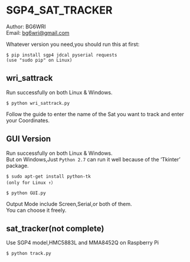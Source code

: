 # SGP4_SAT_TRACKER
Author: BG6WRI  
Email: <bg6wri@gmail.com>  


Whatever version you need,you should run this at first:
```
$ pip install sgp4 jdcal pyserial requests
(use "sudo pip" on Linux)
```



## wri_sattrack
Run successfully on both Linux & Windows.  
```
$ python wri_sattrack.py
```
Follow the guide to enter the name of the Sat you want to track and enter your Coordinates.  


## GUI Version
Run successfully on both Linux & Windows.   
But on Windows,Just ```Python 2.7``` can run it well because of the ‘Tkinter’ package.  
```
$ sudo apt-get install python-tk
(only for Linux ↑）

$ python GUI.py
```
Output Mode include Screen,Serial,or both of them.  
You can choose it freely.  

## sat_tracker(not complete)
Use SGP4 model,HMC5883L and MMA8452Q on Raspberry Pi  
```
$ python track.py
```
